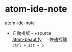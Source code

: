 # atom-ide-note
atom-ide-note

* 自動排版 -
    +source
      <br>
      [atom-beautify](https://github.com/Glavin001/atom-beautify)
    +快速捷鍵
      <br>
      ```ctrl + alt + b```
